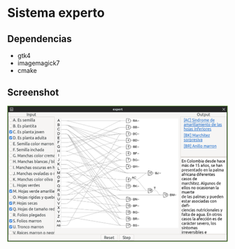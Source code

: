 
# Sistema experto

## Dependencias

- gtk4
- imagemagick7
- cmake

## Screenshot

![](./screenshot1.png)

